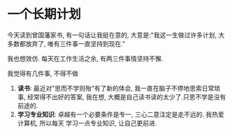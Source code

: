 # 一个长期计划

今天读到曾国藩家书, 有一句话让我挺在意的, 大意是:"我这一生做过许多计划, 大多数都放弃了, 唯有三件事一直坚持到现在."

我也想效仿. 每天在工作生活之余, 有两三件事情坚持不懈.

我觉得有几件事, 不得不做
1. **读书**: 最近对"思而不学则殆"有了新的体会, 我一直在脑子不停地思索日常琐事, 经常得不出好的答案,
我在想, 大概是自己读书读的太少了.只思不学是没有前途的.
2. **学习专业知识**: 卓越有一个必要条件是专一, 三心二意注定是走不远的. 我热爱计算机, 所以每天
学习一点专业知识, 让自己更前进.
